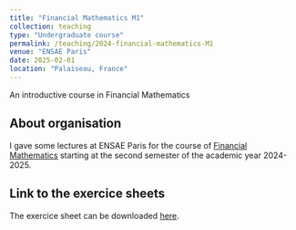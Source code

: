 ```yaml
---
title: "Financial Mathematics M1"
collection: teaching
type: "Undergraduate course"
permalink: /teaching/2024-financial-mathematics-M1
venue: "ENSAE Paris"
date: 2025-02-01
location: "Palaiseau, France"
---
```


An introductive course in Financial Mathematics

## About organisation

I gave some lectures at ENSAE Paris for the course of [Financial Mathematics](https://www.ensae.fr/courses/124) starting at the second semester of the academic year 2024-2025.  

## Link to the exercice sheets 

The exercice sheet can be downloaded [here](https://samymekk.github.io/files/Financial-Mathematics-TD/TD-Financial-Mathematics.pdf).


